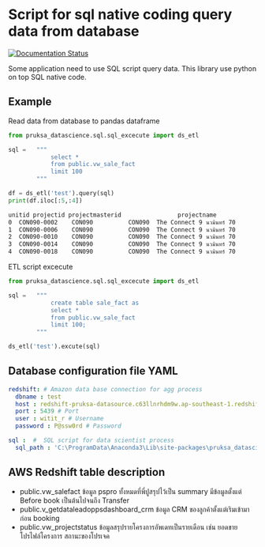 Script for sql native coding query data from database
=========================================
[![Documentation Status](https://readthedocs.org/projects/lightgbm/badge/?version=latest)](https://lightgbm.readthedocs.io/)

Some application need to use SQL script query data. This library use python on top SQL native code.

Example
-----------------------------
Read data from database to pandas dataframe
```python
from pruksa_datascience.sql.sql_excecute import ds_etl

sql =   """   
            select * 
            from public.vw_sale_fact 
            limit 100
        """

df = ds_etl('test').query(sql)
print(df.iloc[:5,:4])
```

```sh
unitid projectid projectmasterid                projectname
0  CON090-0002    CON090          CON090  The Connect 9 นวมินทร์ 70
1  CON090-0006    CON090          CON090  The Connect 9 นวมินทร์ 70
2  CON090-0010    CON090          CON090  The Connect 9 นวมินทร์ 70
3  CON090-0014    CON090          CON090  The Connect 9 นวมินทร์ 70
4  CON090-0018    CON090          CON090  The Connect 9 นวมินทร์ 70
```

ETL script excecute 

```python
from pruksa_datascience.sql.sql_excecute import ds_etl

sql =   """ 
            create table sale_fact as
            select * 
            from public.vw_sale_fact 
            limit 100;
        """

ds_etl('test').excute(sql)

```
Database configuration file YAML
-----------------------------
``` YAML
redshift: # Amazon data base connection for agg process
  dbname : test 
  host : redshift-pruksa-datasource.c63llnrhdm9w.ap-southeast-1.redshift.amazonaws.com # Database hosting AWS
  port : 5439 # Port
  user : witit_r # Username 
  password : P@ssw0rd # Password

sql :  #  SQL script for data scientist process
  sql_path : 'C:\ProgramData\Anaconda3\Lib\site-packages\pruksa_datascience\sql\sql_script' # SQL script path
  ```

AWS Redshift table description
-----------------------------
- public.vw_salefact ข้อมูล pspro ทั้งหมดที่พี่ปูสรุปไว้เป็น summary มีข้อมูลตั้งแต่  Before book เป็นต้นไปจนถึง Transfer
- public.v_getdataleadoppsdashboard_crm ข้อมูล CRM ของลูกค้าตั้งแต่เริมเข้ามาก่อน booking
- public.vw_projectstatus ข้อมูลสรุปรายโครงการอัพเดทเป็นรายเดือน เช่น ยอดขาย โปรไฟล์โครงการ สถานะของโปรเจค




